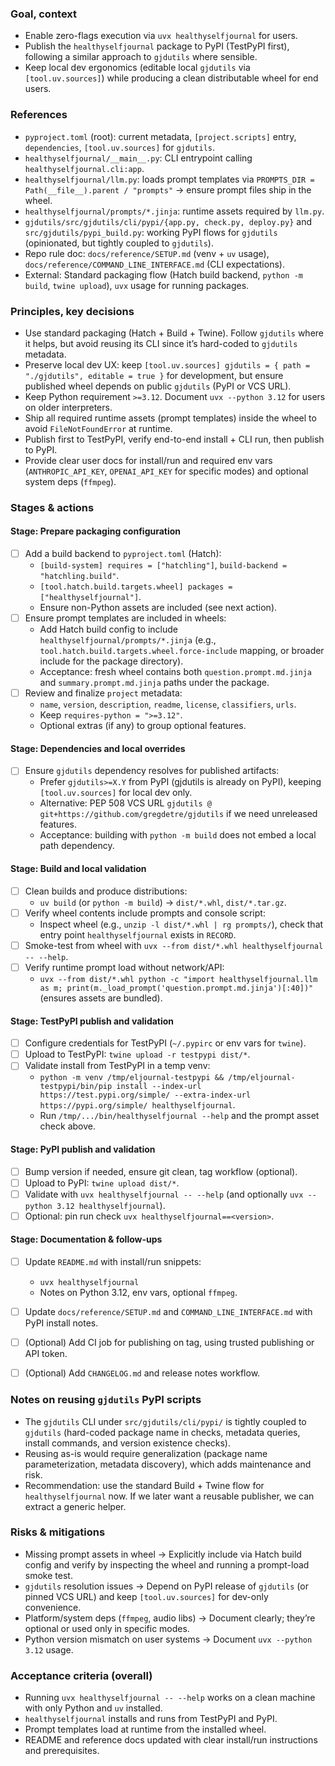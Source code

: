 ### Goal, context

- Enable zero-flags execution via `uvx healthyselfjournal` for users.
- Publish the `healthyselfjournal` package to PyPI (TestPyPI first), following a similar approach to `gjdutils` where sensible.
- Keep local dev ergonomics (editable local `gjdutils` via `[tool.uv.sources]`) while producing a clean distributable wheel for end users.


### References

- `pyproject.toml` (root): current metadata, `[project.scripts]` entry, `dependencies`, `[tool.uv.sources]` for `gjdutils`.
- `healthyselfjournal/__main__.py`: CLI entrypoint calling `healthyselfjournal.cli:app`.
- `healthyselfjournal/llm.py`: loads prompt templates via `PROMPTS_DIR = Path(__file__).parent / "prompts"` → ensure prompt files ship in the wheel.
- `healthyselfjournal/prompts/*.jinja`: runtime assets required by `llm.py`.
- `gjdutils/src/gjdutils/cli/pypi/{app.py, check.py, deploy.py}` and `src/gjdutils/pypi_build.py`: working PyPI flows for `gjdutils` (opinionated, but tightly coupled to `gjdutils`).
- Repo rule doc: `docs/reference/SETUP.md` (venv + `uv` usage), `docs/reference/COMMAND_LINE_INTERFACE.md` (CLI expectations).
- External: Standard packaging flow (Hatch build backend, `python -m build`, `twine upload`), `uvx` usage for running packages.


### Principles, key decisions

- Use standard packaging (Hatch + Build + Twine). Follow `gjdutils` where it helps, but avoid reusing its CLI since it’s hard-coded to `gjdutils` metadata.
- Preserve local dev UX: keep `[tool.uv.sources] gjdutils = { path = "./gjdutils", editable = true }` for development, but ensure published wheel depends on public `gjdutils` (PyPI or VCS URL).
- Keep Python requirement `>=3.12`. Document `uvx --python 3.12` for users on older interpreters.
- Ship all required runtime assets (prompt templates) inside the wheel to avoid `FileNotFoundError` at runtime.
- Publish first to TestPyPI, verify end-to-end install + CLI run, then publish to PyPI.
- Provide clear user docs for install/run and required env vars (`ANTHROPIC_API_KEY`, `OPENAI_API_KEY` for specific modes) and optional system deps (`ffmpeg`).


### Stages & actions

#### Stage: Prepare packaging configuration
- [ ] Add a build backend to `pyproject.toml` (Hatch):
  - `[build-system] requires = ["hatchling"]`, `build-backend = "hatchling.build"`.
  - `[tool.hatch.build.targets.wheel] packages = ["healthyselfjournal"]`.
  - Ensure non-Python assets are included (see next action).
- [ ] Ensure prompt templates are included in wheels:
  - Add Hatch build config to include `healthyselfjournal/prompts/*.jinja` (e.g., `tool.hatch.build.targets.wheel.force-include` mapping, or broader include for the package directory).
  - Acceptance: fresh wheel contains both `question.prompt.md.jinja` and `summary.prompt.md.jinja` paths under the package.
- [ ] Review and finalize `project` metadata:
  - `name`, `version`, `description`, `readme`, `license`, `classifiers`, `urls`.
  - Keep `requires-python = ">=3.12"`.
  - Optional extras (if any) to group optional features.

#### Stage: Dependencies and local overrides
- [ ] Ensure `gjdutils` dependency resolves for published artifacts:
  - Prefer `gjdutils>=X.Y` from PyPI (gjdutils is already on PyPI), keeping `[tool.uv.sources]` for local dev only.
  - Alternative: PEP 508 VCS URL `gjdutils @ git+https://github.com/gregdetre/gjdutils` if we need unreleased features.
  - Acceptance: building with `python -m build` does not embed a local path dependency.

#### Stage: Build and local validation
- [ ] Clean builds and produce distributions:
  - `uv build` (or `python -m build`) → `dist/*.whl`, `dist/*.tar.gz`.
- [ ] Verify wheel contents include prompts and console script:
  - Inspect wheel (e.g., `unzip -l dist/*.whl | rg prompts/`), check that entry point `healthyselfjournal` exists in `RECORD`.
- [ ] Smoke-test from wheel with `uvx --from dist/*.whl healthyselfjournal -- --help`.
- [ ] Verify runtime prompt load without network/API:
  - `uvx --from dist/*.whl python -c "import healthyselfjournal.llm as m; print(m._load_prompt('question.prompt.md.jinja')[:40])"` (ensures assets are bundled).

#### Stage: TestPyPI publish and validation
- [ ] Configure credentials for TestPyPI (`~/.pypirc` or env vars for `twine`).
- [ ] Upload to TestPyPI: `twine upload -r testpypi dist/*`.
- [ ] Validate install from TestPyPI in a temp venv:
  - `python -m venv /tmp/eljournal-testpypi && /tmp/eljournal-testpypi/bin/pip install --index-url https://test.pypi.org/simple/ --extra-index-url https://pypi.org/simple/ healthyselfjournal`.
  - Run `/tmp/.../bin/healthyselfjournal --help` and the prompt asset check above.

#### Stage: PyPI publish and validation
- [ ] Bump version if needed, ensure git clean, tag workflow (optional).
- [ ] Upload to PyPI: `twine upload dist/*`.
- [ ] Validate with `uvx healthyselfjournal -- --help` (and optionally `uvx --python 3.12 healthyselfjournal`).
- [ ] Optional: pin run check `uvx healthyselfjournal==<version>`.

#### Stage: Documentation & follow-ups
- [ ] Update `README.md` with install/run snippets:
  - `uvx healthyselfjournal`
  - Notes on Python 3.12, env vars, optional `ffmpeg`.
- [ ] Update `docs/reference/SETUP.md` and `COMMAND_LINE_INTERFACE.md` with PyPI install notes.
- [ ] (Optional) Add CI job for publishing on tag, using trusted publishing or API token.
- [ ] (Optional) Add `CHANGELOG.md` and release notes workflow.


### Notes on reusing `gjdutils` PyPI scripts

- The `gjdutils` CLI under `src/gjdutils/cli/pypi/` is tightly coupled to `gjdutils` (hard-coded package name in checks, metadata queries, install commands, and version existence checks).
- Reusing as-is would require generalization (package name parameterization, metadata discovery), which adds maintenance and risk.
- Recommendation: use the standard Build + Twine flow for `healthyselfjournal` now. If we later want a reusable publisher, we can extract a generic helper.


### Risks & mitigations

- Missing prompt assets in wheel → Explicitly include via Hatch build config and verify by inspecting the wheel and running a prompt-load smoke test.
- `gjdutils` resolution issues → Depend on PyPI release of `gjdutils` (or pinned VCS URL) and keep `[tool.uv.sources]` for dev-only convenience.
- Platform/system deps (`ffmpeg`, audio libs) → Document clearly; they’re optional or used only in specific modes.
- Python version mismatch on user systems → Document `uvx --python 3.12` usage.


### Acceptance criteria (overall)

- Running `uvx healthyselfjournal -- --help` works on a clean machine with only Python and `uv` installed.
- `healthyselfjournal` installs and runs from TestPyPI and PyPI.
- Prompt templates load at runtime from the installed wheel.
- README and reference docs updated with clear install/run instructions and prerequisites.


